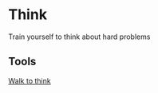 # Think

Train yourself to think about hard problems


## Tools
[Walk to think](../Tools/ThinkWalk.md)